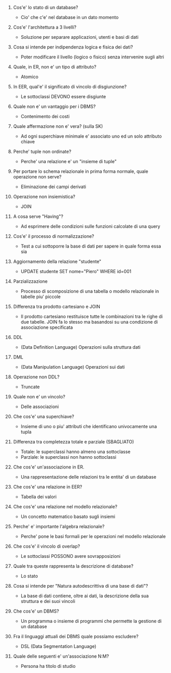 1. Cos'e' lo stato di un database?
	- Cio' che c'e' nel database in un dato momento

2. Cos'e' l'architettura a 3 livelli?
	- Soluzione per separare applicazioni, utenti e basi di dati

3. Cosa si intende per indipendenza logica e fisica dei dati?
	- Poter modificare il livello (logico o fisico) senza intervenire sugli altri

4. Quale, in ER, non e' un tipo di attributo?
	- Atomico

5. In EER, qual'e' il significato di vincolo di disgiunzione?
	- Le sottoclassi DEVONO essere disgiunte

6. Quale non e' un vantaggio per i DBMS?
	- Contenimento dei costi

7. Quale affermazione non e' vera? (sulla SK)
	- Ad ogni superchiave minimale e' associato uno ed un solo attributo chiave

8. Perche' tuple non ordinate?
	- Perche' una relazione e' un "insieme di tuple"

9. Per portare lo schema relazionale in prima forma normale, quale operazione non serve?
	- Eliminazione dei campi derivati

10. Operazione non insiemistica?
	- JOIN

11. A cosa serve "Having"?
	- Ad esprimere delle condizioni sulle funzioni calcolate di una query

12. Cos'e' il processo di normalizzazione?
	- Test a cui sottoporre la base di dati per sapere in quale forma essa sia

13. Aggiornamento della relazione "studente"
	- UPDATE studente SET nome="Piero" WHERE id=001

14. Parzializzazione
	- Processo di scomposizione di una tabella o modello relazionale in tabelle piu' piccole

15. Differenza tra prodotto cartesiano e JOIN
	- Il prodotto cartesiano restituisce tutte le combinazioni tra le righe di due tabelle. JOIN fa lo stesso ma basandosi su una condizione di associazione specificata

16. DDL
	- (Data Definition Language) Operazioni sulla struttura dati

17. DML 
	- (Data Manipulation Language) Operazioni sui dati

18. Operazione non DDL?
	- Truncate

19. Quale non e' un vincolo?
	- Delle associazioni

20. Che cos'e' una superchiave?
	- Insieme di uno o piu' attributi che identificano univocamente una tupla

21. Differenza tra completezza totale e parziale (SBAGLIATO)
	- Totale: le superclassi hanno almeno una sottoclasse
	- Parziale: le superclassi non hanno sottoclassi

22. Che cos'e' un'associazione in ER.
	- Una rappresentazione delle relazioni tra le entita' di un database

23. Che cos'e' una relazione in EER?
	- Tabella dei valori

24. Che cos'e' una relazione nel modello relazionale?
	- Un concetto matematico basato sugli insiemi

25. Perche' e' importante l'algebra relazionale?
	- Perche' pone le basi formali per le operazioni nel modello relazionale

26. Che cos'e' il vincolo di overlap?
	- Le sottoclassi POSSONO avere sovrapposizioni

27. Quale tra queste rappresenta la descrizione di database?
	- Lo stato

28. Cosa si intende per "Natura autodescrittiva di una base di dati"?
	- La base di dati contiene, oltre ai dati, la descrizione della sua struttura e dei suoi vincoli

29. Che cos'e' un DBMS?
	- Un programma o insieme di programmi che permette la gestione di un database

30. Fra il linguaggi attuali dei DBMS quale possiamo escludere?
	- DSL (Data Segmentation Language)

31. Quale delle seguenti e' un'associazione N:M?
	- Persona ha titolo di studio